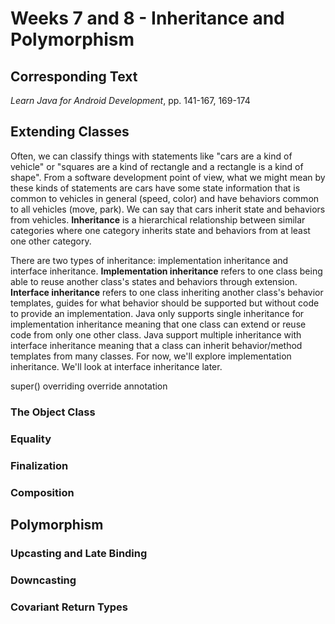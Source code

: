 # Weeks 7 and 8 - Inheritance and Polymorphism

## Corresponding Text
*Learn Java for Android Development*, pp. 141-167, 169-174

## Extending Classes
Often, we can classify things with statements like "cars are a kind of
vehicle" or "squares are a kind of rectangle and a rectangle is a kind of
shape". From a software development point of view, what we might mean by these
kinds of statements are cars have some state information that is common to
vehicles in general (speed, color) and have behaviors common to all vehicles
(move, park).  We can say that cars inherit state and behaviors from vehicles.
**Inheritance** is a hierarchical relationship between similar categories where
one category inherits state and behaviors from at least one other category.  

There are two types of inheritance: implementation inheritance and interface
inheritance.  **Implementation inheritance** refers to one class being able to
reuse another class's states and behaviors through extension.  **Interface
inheritance** refers to one class inheriting another class's behavior
templates, guides for what behavior should be supported but without code to
provide an implementation.  Java only supports single inheritance for
implementation inheritance meaning that one class can extend or reuse code
from only one other class.  Java support multiple inheritance with interface
inheritance meaning that a class can inherit behavior/method templates from
many classes.  For now, we'll explore implementation inheritance.  We'll
look at interface inheritance later.


super()
overriding
override annotation

### The Object Class

### Equality

### Finalization

### Composition

## Polymorphism
### Upcasting and Late Binding

### Downcasting  

### Covariant Return Types
